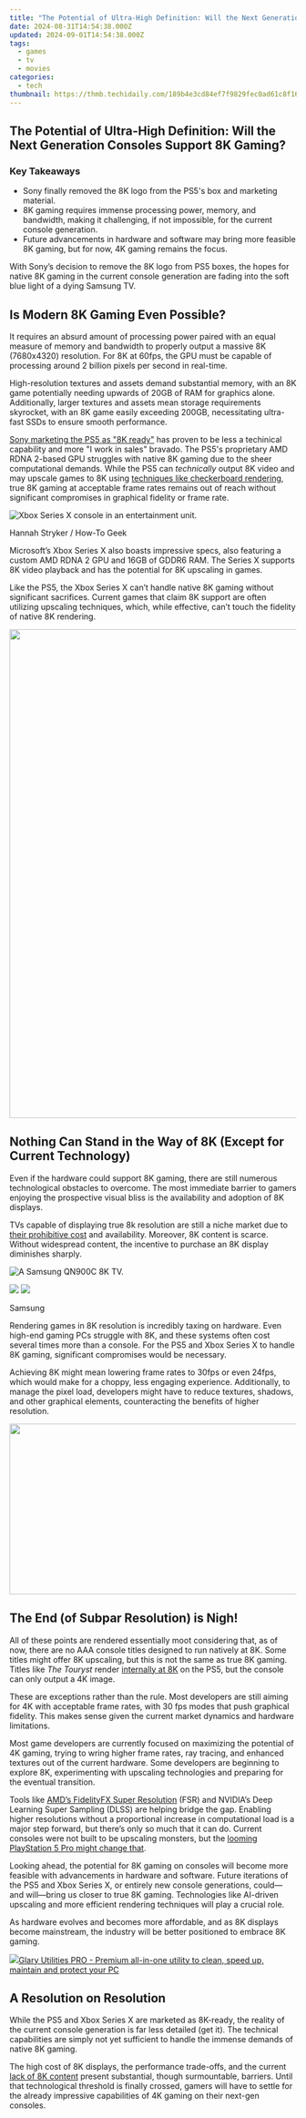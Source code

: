 ```yaml
---
title: "The Potential of Ultra-High Definition: Will the Next Generation Consoles Support 8K Gaming?"
date: 2024-08-31T14:54:38.000Z
updated: 2024-09-01T14:54:38.000Z
tags:
  - games
  - tv
  - movies
categories:
  - tech
thumbnail: https://thmb.techidaily.com/189b4e3cd84ef7f9829fec0ad61c8f163a696d8c84a7394663cf2c5a8a40dbef.jpg
---
```


## The Potential of Ultra-High Definition: Will the Next Generation Consoles Support 8K Gaming?

### Key Takeaways

* Sony finally removed the 8K logo from the PS5's box and marketing material.
* 8K gaming requires immense processing power, memory, and bandwidth, making it challenging, if not impossible, for the current console generation.
* Future advancements in hardware and software may bring more feasible 8K gaming, but for now, 4K gaming remains the focus.

 With Sony’s decision to remove the 8K logo from PS5 boxes, the hopes for native 8K gaming in the current console generation are fading into the soft blue light of a dying Samsung TV.

##  Is Modern 8K Gaming Even Possible?

 It requires an absurd amount of processing power paired with an equal measure of memory and bandwidth to properly output a massive 8K (7680x4320) resolution. For 8K at 60fps, the GPU must be capable of processing around 2 billion pixels per second in real-time.

 High-resolution textures and assets demand substantial memory, with an 8K game potentially needing upwards of 20GB of RAM for graphics alone. Additionally, larger textures and assets mean storage requirements skyrocket, with an 8K game easily exceeding 200GB, necessitating ultra-fast SSDs to ensure smooth performance.

[Sony marketing the PS5 as "8K ready"](https://gamerant.com/ps5-8k-resolution-update/) has proven to be less a techinical capability and more "I work in sales" bravado. The PS5's proprietary AMD RDNA 2-based GPU struggles with native 8K gaming due to the sheer computational demands. While the PS5 can _technically_ output 8K video and may upscale games to 8K using [techniques like checkerboard rendering](https://facebook-video-content.techidaily.com/2024-approved-enhance-facebook-visibility-uploading-panoramic-content-on-mobile/), true 8K gaming at acceptable frame rates remains out of reach without significant compromises in graphical fidelity or frame rate.

![Xbox Series X console in an entertainment unit.](https://static1.howtogeekimages.com/wordpress/wp-content/uploads/2024/02/52749705515_41f21b4f0c_o.jpg) 

Hannah Stryker / How-To Geek

 Microsoft’s Xbox Series X also boasts impressive specs, also featuring a custom AMD RDNA 2 GPU and 16GB of GDDR6 RAM. The Series X supports 8K video playback and has the potential for 8K upscaling in games.

 Like the PS5, the Xbox Series X can’t handle native 8K gaming without significant sacrifices. Current games that claim 8K support are often utilizing upscaling techniques, which, while effective, can’t touch the fidelity of native 8K rendering.

<!-- affiliate ads begin -->
<a href="https://propmoneyinc.pxf.io/c/5597632/1803115/14559" target="_top" id="1803115"><img src="//a.impactradius-go.com/display-ad/14559-1803115" border="0" alt="" width="859" height="859"/></a><img height="0" width="0" src="https://imp.pxf.io/i/5597632/1803115/14559" style="position:absolute;visibility:hidden;" border="0" />
<!-- affiliate ads end -->
##  Nothing Can Stand in the Way of 8K (Except for Current Technology)

 Even if the hardware could support 8K gaming, there are still numerous technological obstacles to overcome. The most immediate barrier to gamers enjoying the prospective visual bliss is the availability and adoption of 8K displays.

 TVs capable of displaying true 8k resolution are still a niche market due to [their prohibitive cost](https://some-techniques.techidaily.com/exploring-the-sky-the-syma-x5c-for-drone-beginners-for-2024/) and availability. Moreover, 8K content is scarce. Without widespread content, the incentive to purchase an 8K display diminishes sharply.

![A Samsung QN900C 8K TV.](https://static1.howtogeekimages.com/wordpress/wp-content/uploads/2024/02/samsung-qn900c-8k-tv.jpg) 

<!-- affiliate ads begin -->
<a href="https://shop.manycam.com/order/checkout.php?PRODS=17727588&QTY=1&AFFILIATE=108875&CART=1"><img src="https://secure.avangate.com/images/merchant/8230bea7d54bcdf99cdfe85cb07313d5/mcaffbanner600x500.png" border="0"></a>
<a href="https://shop.manycam.com/order/checkout.php?PRODS=17727588&QTY=1&AFFILIATE=108875&CART=1"><img src="https://secure.avangate.com/images/merchant/8230bea7d54bcdf99cdfe85cb07313d5/Affiliates_300x250px_valentinesday.png" border="0"></a>
<!-- affiliate ads end -->
Samsung

 Rendering games in 8K resolution is incredibly taxing on hardware. Even high-end gaming PCs struggle with 8K, and these systems often cost several times more than a console. For the PS5 and Xbox Series X to handle 8K gaming, significant compromises would be necessary.

 Achieving 8K might mean lowering frame rates to 30fps or even 24fps, which would make for a choppy, less engaging experience. Additionally, to manage the pixel load, developers might have to reduce textures, shadows, and other graphical elements, counteracting the benefits of higher resolution.

<!-- affiliate ads begin -->
<a href="https://aofit.pxf.io/c/5597632/1399701/16396" target="_top" id="1399701"><img src="//a.impactradius-go.com/display-ad/16396-1399701" border="0" alt="" width="960" height="300"/></a><img height="0" width="0" src="https://imp.pxf.io/i/5597632/1399701/16396" style="position:absolute;visibility:hidden;" border="0" />
<!-- affiliate ads end -->
##  The End (of Subpar Resolution) is Nigh!

 All of these points are rendered essentially moot considering that, as of now, there are no AAA console titles designed to run natively at 8K. Some titles might offer 8K upscaling, but this is not the same as true 8K gaming. Titles like _The Touryst_ render [internally at 8K](https://www.gamespot.com/articles/the-ps5-finally-has-an-8k-game-but-theres-a-catch/1100-6496745/) on the PS5, but the console can only output a 4K image.

 These are exceptions rather than the rule. Most developers are still aiming for 4K with acceptable frame rates, with 30 fps modes that push graphical fidelity. This makes sense given the current market dynamics and hardware limitations.

 Most game developers are currently focused on maximizing the potential of 4K gaming, trying to wring higher frame rates, ray tracing, and enhanced textures out of the current hardware. Some developers are beginning to explore 8K, experimenting with upscaling technologies and preparing for the eventual transition.

 Tools like [AMD’s FidelityFX Super Resolution](https://review-topics.techidaily.com/how-to-update-iphone-xs-max-to-the-latest-iosipados-version-drfone-by-drfone-ios-system-repair-ios-system-repair/) (FSR) and NVIDIA’s Deep Learning Super Sampling (DLSS) are helping bridge the gap. Enabling higher resolutions without a proportional increase in computational load is a major step forward, but there’s only so much that it can do. Current consoles were not built to be upscaling monsters, but the [looming PlayStation 5 Pro might change that](https://some-approaches.techidaily.com/updated-unlock-srt-mastery-a-detailed-manual-and-tips/).

 Looking ahead, the potential for 8K gaming on consoles will become more feasible with advancements in hardware and software. Future iterations of the PS5 and Xbox Series X, or entirely new console generations, could—and will—bring us closer to true 8K gaming. Technologies like AI-driven upscaling and more efficient rendering techniques will play a crucial role.

 As hardware evolves and becomes more affordable, and as 8K displays become mainstream, the industry will be better positioned to embrace 8K gaming.

<!-- affiliate ads begin -->
<a href="https://order.glarysoft.com/order/checkout.php?PRODS=4535075&QTY=1&AFFILIATE=108875&CART=1"><img src="https://secure.avangate.com/images/merchant/6734fa703f6633ab896eecbdfad8953a/products/GU-500_672.png" border="0">Glary Utilities PRO -  Premium all-in-one utility to clean, speed up, maintain and protect your PC</a>
<!-- affiliate ads end -->
##  A Resolution on Resolution

 While the PS5 and Xbox Series X are marketed as 8K-ready, the reality of the current console generation is far less detailed (get it). The technical capabilities are simply not yet sufficient to handle the immense demands of native 8K gaming.

 The high cost of 8K displays, the performance trade-offs, and the current [lack of 8K content](https://fake-location.techidaily.com/how-to-simulate-gps-movement-in-ar-games-on-honor-x50iplus-drfone-by-drfone-virtual-android/) present substantial, though surmountable, barriers. Until that technological threshold is finally crossed, gamers will have to settle for the already impressive capabilities of 4K gaming on their next-gen consoles.

<ins class="adsbygoogle"
     style="display:block"
     data-ad-format="autorelaxed"
     data-ad-client="ca-pub-7571918770474297"
     data-ad-slot="1223367746"></ins>



<ins class="adsbygoogle"
     style="display:block"
     data-ad-client="ca-pub-7571918770474297"
     data-ad-slot="8358498916"
     data-ad-format="auto"
     data-full-width-responsive="true"></ins>


